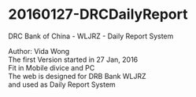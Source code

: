 # 20160127-DRCDailyReport
DRC Bank of China - WLJRZ - Daily Report System

Author: Vida Wong                             
The first Version started in 27 Jan, 2016        
Fit in Mobile divice and PC                       
The web is designed for DRB Bank WLJRZ      
and used as Daily Report System                
